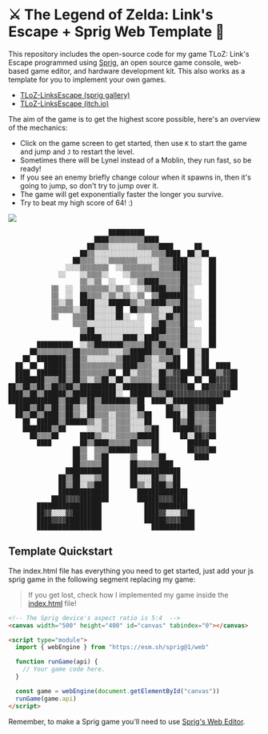 # ⚔️ The Legend of Zelda: Link's Escape + Sprig Web Template 👾

This repository includes the open-source code for my game TLoZ: Link's Escape programmed using [Sprig](https://github.com/hackclub/sprig/), an open source game console, web-based game editor, and hardware development kit. This also works as a template for you to implement your own games.

- [TLoZ-LinksEscape (sprig gallery)](https://sprig.hackclub.com/gallery/fungi-frog-maze)
- [TLoZ-LinksEscape (itch.io)](https://itzhex.itch.io/the-legend-of-zelda-links-escape)

The aim of the game is to get the highest score possible, here's an overview of the mechanics:

- Click on the game screen to get started, then use ``K`` to start the game and jump and ``J`` to restart the level. 
- Sometimes there will be Lynel instead of a Moblin, they run fast, so be ready!
- If you see an enemy briefly change colour when it spawns in, then it's going to jump, so don't try to jump over it.
- The game will get exponentially faster the longer you survive.
- Try to beat my high score of 64! :)

![](assets/TLoZ-LinksEscape.png)
```
                            ██████████                          
                        ████▒▒▒▒▒▒▒▒▒▒████                      
                      ██▒▒▒▒░░░░░░░░▒▒▒▒▒▒████      ██          
                    ██▒▒░░░░░░░░░░░░░░░░▒▒▒▒████  ██░░██        
                  ██▒▒▒▒░░░░▒▒▒▒▒▒▒▒░░░░░░▒▒▒▒████░░░░  ██      
                ░░░░▒▒▒▒▒▒▒▒  ░░▒▒▒▒▒▒▒▒░░▒▒▒▒████░░░░  ██      
              ░░    ░░▒▒▒▒░░    ░░▒▒▒▒▒▒▒▒▒▒▒▒▒▒██░░░░  ██      
                    ▒▒░░▒▒  ░░    ░░▒▒████▒▒▒▒▒▒██░░░░  ██      
            ▒▒  ░░  ▒▒▒▒▒▒▒▒░░▒▒░░  ░░▒▒████▒▒▒▒██░░    ██      
            ▒▒  ░░  ██▒▒▒▒░░▒▒░░▒▒░░▒▒  ▒▒████████░░    ██      
            ▒▒░░▒▒  ████░░░░██████▒▒░░▒▒████▒▒▒▒██░░░░  ██      
            ▒▒▒▒▒▒░░▒▒██░░░░░░██  ██▒▒▒▒▒▒░░░░████░░░░  ██      
            ▒▒    ▒▒▒▒██░░░░░░██░░  ░░  ▒▒░░██▒▒██░░░░  ██      
                  ▒▒▒▒░░░░░░░░░░░░░░░░  ▒▒██▒▒▒▒██░░    ██      
                    ▒▒██░░░░░░░░░░░░░░  ████▒▒▒▒██░░░░  ██      
                    ██████░░░░░░████░░████▒▒▒▒▒▒██░░░░  ██      
        ██████████  ░░▒▒████████▒▒▒▒▒▒██▒▒██▒▒▒▒██░░░░  ██      
      ██▒▒▒▒▒▒▒▒▒▒██▒▒▒▒▒▒▒▒░░░░▒▒██████▒▒▒▒██▒▒  ██░░██        
    ██  ████████▒▒██▒▒░░░░░░░░▒▒██████▒▒░░▒▒▒▒██  ██░░██        
  ██  ██  ██████▒▒██▒▒▒▒▒▒▒▒▒▒▒▒████▒▒▒▒░░░░████  ██░░██  ████  
  ████  ████████▒▒██▒▒▒▒▒▒▒▒██  ██░░▒▒▒▒░░██▒▒▓▓████░░████▒▒▓▓██
  ████████▒▒▒▒██▒▒██▒▒░░▒▒██░░██░░▒▒▒▒▒▒░░██▓▓▓▓██  ██  ██▓▓▓▓██
██▒▒██▒▒██▒▒██▓▓██▒▒██████████░░████████▒▒██▓▓▓▓▓▓██  ██▓▓▓▓▓▓██
████▒▒██▒▒██████▒▒████████████░░  ██████▒▒▒▒██▓▓▓▓▓▓▓▓▓▓▓▓▓▓██  
██████████████▒▒████▒▒██▒▒████████▒▒██  ████░░██████████████    
  ████▒▒██▒▒██▒▒██▒▒░░██▒▒▒▒▒▒▒▒▒▒░░██      ██▒▒░░██▓▓▓▓██      
  ██▒▒██▒▒████▒▒██▒▒░░██▒▒▒▒░░▒▒▒▒░░▒▒██    ████░░██▒▒▒▒▓▓      
    ██  ██████▒▒██████▒▒░░▒▒░░▒▒▒▒░░░░██      ██▒▒██▒▒▒▒▓▓      
    ████████▒▒██      ░░░░▒▒░░▒▒▒▒░░░░▒▒██    ██████▓▓▒▒▓▓      
      ██▒▒▒▒██      ████▒▒░░░░▒▒▒▒▒▒██████      ██░░██▓▓██      
        ████        ██▒▒████▒▒▒▒▒▒██▒▒▒▒██        ██████        
                  ██▒▒  ▒▒▒▒████████    ██        ██▓▓▓▓██      
                  ██▒▒  ▒▒██      ▒▒    ▒▒██        ████        
                  ██▒▒▒▒▒▒██      ██▒▒▒▒▒▒████                  
                ████████████      ██████████████                
              ██▒▒██░░░░▒▒██      ██░░░░██▒▒░░██                
              ██▒▒██░░▒▒████      ██▒▒░░████▒▒██                
              ██████████████        ██████████████              
            ████▓▓▓▓████████        ██████▓▓▓▓████              
        ██████████████████            ████████████              
        ██▓▓░░░░▓▓████████            ████▓▓░░░░▓▓██            
        ████▓▓▓▓██████████            ██████▓▓▓▓████            
        ██████████████████              ████████████       
```
        

## Template Quickstart 

The index.html file has everything you need to get started, just add your js sprig game in the following segment replacing my game:
> If you get lost, check how I implemented my game inside the [index.html](https://github.com/jzaleta/sprig-web-template/blob/main/fungi-frog-maze/index.html) file!

```html
<!-- The Sprig device's aspect ratio is 5:4  -->
<canvas width="500" height="400" id="canvas" tabindex="0"></canvas>

<script type="module">
  import { webEngine } from "https://esm.sh/sprig@1/web"

  function runGame(api) {
    // Your game code here.
  }

  const game = webEngine(document.getElementById("canvas"))
  runGame(game.api)
</script>
```
Remember, to make a Sprig game you'll need to use [Sprig's Web Editor](https://sprig.hackclub.com/~/new).
